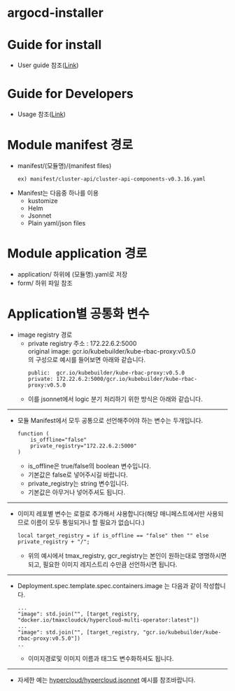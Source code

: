 # argocd-installer

# Guide for install
- User guide 참조([Link](docs/USER.md))
# Guide for Developers

- Usage 참조([Link](https://docs.google.com/presentation/d/1vNm_wXgFcz8VW4_dZ11GOqYZBmyWuDKk/edit?usp=sharing&ouid=100684186425061538512&rtpof=true&sd=true))

# Module manifest 경로
- manifest/(모듈명)/(manifest files)
    ```
    ex) manifest/cluster-api/cluster-api-components-v0.3.16.yaml
    ```
- Manifest는 다음중 하나를 이용
    - kustomize
    - Helm
    - Jsonnet
    - Plain yaml/json files

# Module application 경로
- application/ 하위에 (모듈명).yaml로 저장
- form/ 하위 파일 참조

# Application별 공통화 변수
- image registry 경로
    - private registry 주소 : 172.22.6.2:5000  
      original image: gcr.io/kubebuilder/kube-rbac-proxy:v0.5.0  
      의 구성으로 예시를 들어보면 아래와 같습니다.  
        ```
        public:  gcr.io/kubebuilder/kube-rbac-proxy:v0.5.0  
        private: 172.22.6.2:5000/gcr.io/kubebuilder/kube-rbac-proxy:v0.5.0
        ```
    - 이를 jsonnet에서 logic 분기 처리하기 위한 방식은 아래와 같습니다.
---
- 모듈 Manifest에서 모두 공통으로 선언해주어야 하는 변수는 두개입니다.
    ```
    function (
        is_offline="false"
        private_registry="172.22.6.2:5000"
    )
    ```
    - is_offline은 true/false의 boolean 변수입니다.
    - 기본값은 false로 넣어주시길 바랍니다.
    - private_registry는 string 변수입니다.
    - 기본값은 아무거나 넣어주셔도 됩니다.
---
- 이미지 레포별 변수는 로컬로 추가해서 샤용합니다(해당 매니페스트에서만 사용되므로 이름이 모두 통일되거나 할 필요가 없습니다.)
    ```
    local target_registry = if is_offline == "false" then "" else private_registry + "/";
    ```
    - 위의 예시에서 tmax_registry, gcr_registry는 본인이 원하는대로 명명하시면 되고, 필요한 이미지 레지스트리 수만큼 선언하시면 됩니다.
---
- Deployment.spec.template.spec.containers.image 는 다음과 같이 작성합니다.
    ```
    ...
    "image": std.join("", [target_registry, "docker.io/tmaxcloudck/hypercloud-multi-operator:latest"])
    ...
    "image": std.join("", [target_registry, "gcr.io/kubebuilder/kube-rbac-proxy:v0.5.0"])
    ..
    ```
    - 이미지경로및 이미지 이름과 태그도 변수화하셔도 됩니다.
---
- 자세한 예는 [hypercloud/hypercloud.jsonnet](manifest/hypercloud/hypercloud.jsonnet) 예시를 참조바랍니다.
